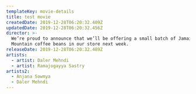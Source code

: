 ```yaml
---
templateKey: movie-details
title: test movie
createdDate: 2019-12-28T06:20:32.409Z
updatedDate: 2019-12-28T06:20:32.456Z
director: >-
  We’re proud to announce that we’ll be offering a small batch of Jamaica Blue
  Mountain coffee beans in our store next week.
releaseDate: 2019-12-28T06:20:32.489Z
artists:
  - artist: Daler Mehndi
  - artist: Ramajogayya Sastry
artists2:
  - Anjana Sowmya
  - Daler Mehndi
---
```


